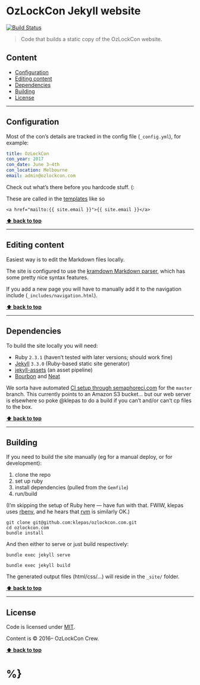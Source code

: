 OzLockCon Jekyll website
=============

[![Build Status](https://semaphoreci.com/api/v1/klepas/ozlockcon-com/branches/master/badge.svg)](https://semaphoreci.com/klepas/ozlockcon-com)

> Code that builds a static copy of the OzLockCon website.


## Content

* [Configuration](#configuration)
* [Editing content](#editing-content)
* [Dependencies](#dependencies)
* [Building](#building)
* [License](#license)


----------------------------------------------------------------------------------------------------------------------------------------------------------------

## Configuration

Most of the con’s details are tracked in the config file (`_config.yml`), for example:

```yaml
title: OzLockCon
con_year: 2017
con_date: June 3–4th
con_location: Melbourne
email: admin@ozlockcon.com
```

Check out what’s there before you hardcode stuff. (:

These are called in the [templates](https://jekyllrb.com/docs/templates/) like so

```liquid
<a href="mailto:{{ site.email }}">{{ site.email }}</a>
```


**[⬆ back to top](#content)**

----------------------------------------------------------------------------------------------------------------------------------------------------------------

## Editing content

Easiest way is to edit the Markdown files locally.

The site is configured to use the [kramdown Markdown parser](https://kramdown.gettalong.org/syntax.html), which has some pretty nice syntax features.

If you add a new page you will have to manually add it to the navigation include (`_includes/navigation.html`).


**[⬆ back to top](#content)**

----------------------------------------------------------------------------------------------------------------------------------------------------------------

## Dependencies

To build the site locally you will need:

- Ruby `2.3.1` (haven’t tested with later versions; should work fine)
- [Jekyll](https://jekyllrb.com/) `3.3.0` (Ruby-based static site generator)
- [jekyll-assets](https://github.com/jekyll/jekyll-assets) (an asset pipeline)
- [Bourbon](http://bourbon.io/) and [Neat](http://neat.bourbon.io/)

We sorta have automated [CI setup through semaphoreci.com](https://semaphoreci.com/klepas/ozlockcon-com) for the `master` branch. This currently points to an Amazon S3 bucket... but our web server is elsewhere so poke @klepas to do a build if you can’t and/or can’t cp files to the box.


**[⬆ back to top](#content)**

----------------------------------------------------------------------------------------------------------------------------------------------------------------

## Building

If you need to build the site manually (eg for a manual deploy, or for development):

1. clone the repo
2. set up ruby
3. install dependencies (pulled from the `Gemfile`)
4. run/build

(I’m skipping the setup of Ruby here — have fun with that. FWIW, klepas uses [rbenv](https://github.com/rbenv/rbenv), and he hears that [rvm](https://rvm.io/) is similarly OK.)

```shell
git clone git@github.com:klepas/ozlockcon.com.git
cd ozlockcon.com
bundle install
```

And then either to serve or just build respectively:

```shell
bundle exec jekyll serve
```

```shell
bundle exec jekyll build
```

The generated output files (html/css/…) will reside in the `_site/` folder.


**[⬆ back to top](#content)**

----------------------------------------------------------------------------------------------------------------------------------------------------------------

## License

Code is licensed under [MIT](https://raw.githubusercontent.com/klepas/ozlockcon.com/master/LICENSE).

Content is © 2016– OzLockCon Crew.


**[⬆ back to top](#content)**

# %}
